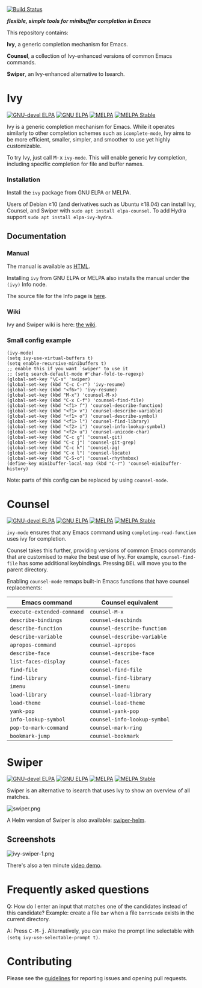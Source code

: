 [![Build Status](https://travis-ci.org/abo-abo/swiper.svg?branch=master)](https://travis-ci.org/abo-abo/swiper)

***flexible, simple tools for minibuffer completion in Emacs***

This repository contains:

**Ivy**, a generic completion mechanism for Emacs.

**Counsel**, a collection of Ivy-enhanced versions of common Emacs
commands.

**Swiper**, an Ivy-enhanced alternative to Isearch.

# Ivy

[![GNU-devel ELPA](https://img.shields.io/badge/gnu_elpa-devel-922793)](https://elpa.gnu.org/devel/ivy.html)
[![GNU ELPA](https://img.shields.io/badge/gnu_elpa-stable-3e999f)](https://elpa.gnu.org/packages/ivy.html)
[![MELPA](https://melpa.org/packages/ivy-badge.svg)](https://melpa.org/#/ivy)
[![MELPA Stable](https://stable.melpa.org/packages/ivy-badge.svg)](https://stable.melpa.org/#/ivy)

Ivy is a generic completion mechanism for Emacs. While it operates
similarly to other completion schemes such as `icomplete-mode`, Ivy
aims to be more efficient, smaller, simpler, and smoother to use yet
highly customizable.

To try Ivy, just call <kbd>M-x</kbd> `ivy-mode`. This will enable
generic Ivy completion, including specific completion for file and
buffer names.

### Installation

Install the `ivy` package from GNU ELPA or MELPA.

Users of Debian ≥10 (and derivatives such as Ubuntu ≥18.04) can
install Ivy, Counsel, and Swiper with `sudo apt install elpa-counsel`.
To add Hydra support `sudo apt install elpa-ivy-hydra`.

## Documentation

### Manual
The manual is available as [HTML](https://oremacs.com/swiper/).

Installing `ivy` from GNU ELPA or MELPA also installs the manual under
the `(ivy)` Info node.

The source file for the Info page is [here](doc/ivy.org).

### Wiki
Ivy and Swiper wiki is here: [the wiki](https://github.com/abo-abo/swiper/wiki).

### Small config example

```elisp
(ivy-mode)
(setq ivy-use-virtual-buffers t)
(setq enable-recursive-minibuffers t)
;; enable this if you want `swiper' to use it
;; (setq search-default-mode #'char-fold-to-regexp)
(global-set-key "\C-s" 'swiper)
(global-set-key (kbd "C-c C-r") 'ivy-resume)
(global-set-key (kbd "<f6>") 'ivy-resume)
(global-set-key (kbd "M-x") 'counsel-M-x)
(global-set-key (kbd "C-x C-f") 'counsel-find-file)
(global-set-key (kbd "<f1> f") 'counsel-describe-function)
(global-set-key (kbd "<f1> v") 'counsel-describe-variable)
(global-set-key (kbd "<f1> o") 'counsel-describe-symbol)
(global-set-key (kbd "<f1> l") 'counsel-find-library)
(global-set-key (kbd "<f2> i") 'counsel-info-lookup-symbol)
(global-set-key (kbd "<f2> u") 'counsel-unicode-char)
(global-set-key (kbd "C-c g") 'counsel-git)
(global-set-key (kbd "C-c j") 'counsel-git-grep)
(global-set-key (kbd "C-c k") 'counsel-ag)
(global-set-key (kbd "C-x l") 'counsel-locate)
(global-set-key (kbd "C-S-o") 'counsel-rhythmbox)
(define-key minibuffer-local-map (kbd "C-r") 'counsel-minibuffer-history)
```

Note: parts of this config can be replaced by using `counsel-mode`.

# Counsel

[![GNU-devel ELPA](https://img.shields.io/badge/gnu_elpa-devel-922793)](https://elpa.gnu.org/devel/counsel.html)
[![GNU ELPA](https://img.shields.io/badge/gnu_elpa-stable-3e999f)](https://elpa.gnu.org/packages/counsel.html)
[![MELPA](https://melpa.org/packages/counsel-badge.svg)](https://melpa.org/#/counsel)
[![MELPA Stable](https://stable.melpa.org/packages/counsel-badge.svg)](https://stable.melpa.org/#/counsel)

`ivy-mode` ensures that any Emacs command using
`completing-read-function` uses ivy for completion.

Counsel takes this further, providing versions of common Emacs
commands that are customised to make the best use of Ivy. For example,
`counsel-find-file` has some additional keybindings. Pressing
<kbd>DEL</kbd> will move you to the parent directory.

Enabling `counsel-mode` remaps built-in Emacs functions that have
counsel replacements:

| Emacs command              | Counsel equivalent           |
|----------------------------|------------------------------|
| `execute-extended-command` | `counsel-M-x`                |
| `describe-bindings`        | `counsel-descbinds`          |
| `describe-function`        | `counsel-describe-function`  |
| `describe-variable`        | `counsel-describe-variable`  |
| `apropos-command`          | `counsel-apropos`            |
| `describe-face`            | `counsel-describe-face`      |
| `list-faces-display`       | `counsel-faces`              |
| `find-file`                | `counsel-find-file`          |
| `find-library`             | `counsel-find-library`       |
| `imenu`                    | `counsel-imenu`              |
| `load-library`             | `counsel-load-library`       |
| `load-theme`               | `counsel-load-theme`         |
| `yank-pop`                 | `counsel-yank-pop`           |
| `info-lookup-symbol`       | `counsel-info-lookup-symbol` |
| `pop-to-mark-command`      | `counsel-mark-ring`          |
| `bookmark-jump`            | `counsel-bookmark`           |

# Swiper

[![GNU-devel ELPA](https://img.shields.io/badge/gnu_elpa-devel-922793)](https://elpa.gnu.org/devel/swiper.html)
[![GNU ELPA](https://img.shields.io/badge/gnu_elpa-stable-3e999f)](https://elpa.gnu.org/packages/swiper.html)
[![MELPA](https://melpa.org/packages/swiper-badge.svg)](https://melpa.org/#/swiper)
[![MELPA Stable](https://stable.melpa.org/packages/swiper-badge.svg)](https://stable.melpa.org/#/swiper)

Swiper is an alternative to isearch that uses Ivy to show an overview
of all matches.

![swiper.png](https://oremacs.com/download/swiper.png)

A Helm version of Swiper is also available:
[swiper-helm](https://github.com/abo-abo/swiper-helm).

## Screenshots

![ivy-swiper-1.png](https://oremacs.com/download/ivy-swiper-1.png)

There's also a ten minute [video demo](https://www.youtube.com/watch?v=VvnJQpTFVDc).

# Frequently asked questions

Q: How do I enter an input that matches one of the candidates instead
   of this candidate? Example: create a file `bar` when a file
   `barricade` exists in the current directory.

A: Press <kbd>C-M-j</kbd>. Alternatively, you can make the prompt line selectable with `(setq ivy-use-selectable-prompt t)`.

# Contributing

Please see the [guidelines](CONTRIBUTING.org) for reporting issues and opening pull requests.
